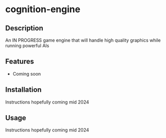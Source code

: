 # cognition-engine

## Description

An IN PROGRESS game engine that will handle high quality graphics while running powerful AIs

## Features

* Coming soon

## Installation

Instructions hopefully coming mid 2024

## Usage

Instructions hopefully coming mid 2024
